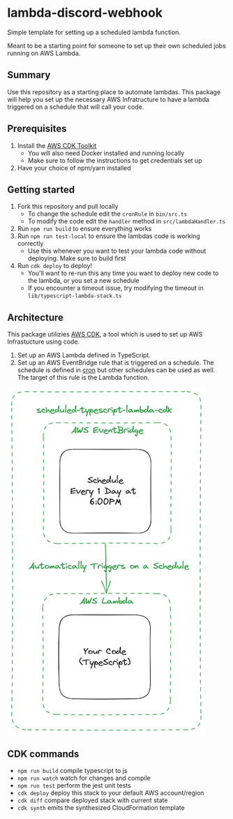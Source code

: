 # lambda-discord-webhook

Simple template for setting up a scheduled lambda function.

Meant to be a starting point for someone to set up their own scheduled jobs running on AWS Lambda.

## Summary
Use this repository as a starting place to automate lambdas. This package will help you set up the necessary AWS Infratructure to have a lambda triggered on a schedule that will call your code.

## Prerequisites
1. Install the [AWS CDK Toolkit](https://docs.aws.amazon.com/cdk/v2/guide/cli.html)
    - You will also need Docker installed and running locally
    - Make sure to follow the instructions to get credentials set up
2. Have your choice of npm/yarn installed

## Getting started
1. Fork this repository and pull locally
   - To change the schedule edit the `cronRule` in `bin/src.ts`
   - To modify the code edit the `handler` method in `src/lambdaHandler.ts`
2. Run `npm run build` to ensure everything works
3. Run `npm run test-local` to ensure the lambdas code is working correctly
   - Use this whenever you want to test your lambda code without deploying. Make sure to build first
4. Run `cdk deploy` to deploy!
   - You'll want to re-run this any time you want to deploy new code to the lambda, or you set a new schedule
   - If you encounter a timeout issue, try modifying the timeout in `lib/typescript-lambda-stack.ts`

## Architecture
This package utilizies [AWS CDK](https://aws.amazon.com/cdk/), a tool which is used to set up AWS Infrastucture using code.
1. Set up an AWS Lambda defined in TypeScript.
2. Set up an AWS EventBridge rule that is triggered on a schedule. The schedule is defined in [cron](https://en.wikipedia.org/wiki/Cron) but other schedules can be used as well. The target of this rule is the Lambda function.

![architecture diagram](./assets/architecture.png)

## CDK commands

- `npm run build` compile typescript to js
- `npm run watch` watch for changes and compile
- `npm run test` perform the jest unit tests
- `cdk deploy` deploy this stack to your default AWS account/region
- `cdk diff` compare deployed stack with current state
- `cdk synth` emits the synthesized CloudFormation template
